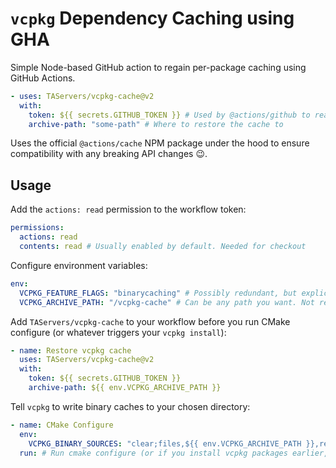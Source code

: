# `vcpkg` Dependency Caching using GHA

Simple Node-based GitHub action to regain per-package caching using GitHub Actions.

```yaml
- uses: TAServers/vcpkg-cache@v2
  with:
    token: ${{ secrets.GITHUB_TOKEN }} # Used by @actions/github to read the cache entries in your repo prefixed with `vcpkg-`. Couldn't see a way with just `@actions/cache` to pull everything without needing a token
    archive-path: "some-path" # Where to restore the cache to
```

Uses the official `@actions/cache` NPM package under the hood to ensure compatibility with any breaking API changes 😉.

## Usage

Add the `actions: read` permission to the workflow token:

```yaml
permissions:
  actions: read
  contents: read # Usually enabled by default. Needed for checkout
```

Configure environment variables:

```yaml
env:
  VCPKG_FEATURE_FLAGS: "binarycaching" # Possibly redundant, but explicitly sets the binary caching feature flag
  VCPKG_ARCHIVE_PATH: "/vcpkg-cache" # Can be any path you want. Not required and not used by vcpkg, just to avoid duplication in the workflow
```

Add `TAServers/vcpkg-cache` to your workflow before you run CMake configure (or whatever triggers your `vcpkg install`):

```yaml
- name: Restore vcpkg cache
  uses: TAServers/vcpkg-cache@v2
  with:
    token: ${{ secrets.GITHUB_TOKEN }}
    archive-path: ${{ env.VCPKG_ARCHIVE_PATH }}
```

Tell `vcpkg` to write binary caches to your chosen directory:

```yaml
- name: CMake Configure
  env:
    VCPKG_BINARY_SOURCES: "clear;files,${{ env.VCPKG_ARCHIVE_PATH }},readwrite"
  run: # Run cmake configure (or if you install vcpkg packages earlier, add the env var there
```
